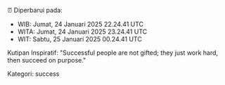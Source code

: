 ⏰ Diperbarui pada:
- WIB: Jumat, 24 Januari 2025 22.24.41 UTC
- WITA: Jumat, 24 Januari 2025 23.24.41 UTC
- WIT: Sabtu, 25 Januari 2025 00.24.41 UTC

Kutipan Inspiratif:
"Successful people are not gifted; they just work hard, then succeed on purpose."


Kategori: success

